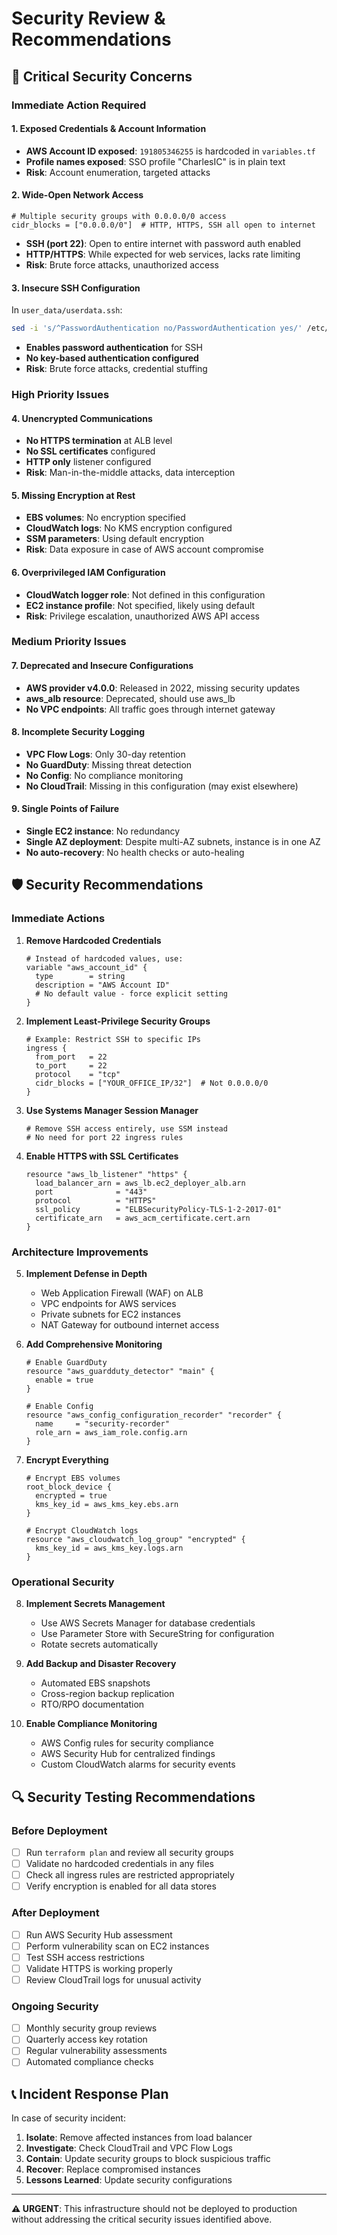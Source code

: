 # Security Review & Recommendations

## 🚨 Critical Security Concerns

### Immediate Action Required

#### 1. Exposed Credentials & Account Information
- **AWS Account ID exposed**: `191805346255` is hardcoded in `variables.tf`
- **Profile names exposed**: SSO profile "CharlesIC" is in plain text
- **Risk**: Account enumeration, targeted attacks

#### 2. Wide-Open Network Access
```hcl
# Multiple security groups with 0.0.0.0/0 access
cidr_blocks = ["0.0.0.0/0"]  # HTTP, HTTPS, SSH all open to internet
```
- **SSH (port 22)**: Open to entire internet with password auth enabled
- **HTTP/HTTPS**: While expected for web services, lacks rate limiting
- **Risk**: Brute force attacks, unauthorized access

#### 3. Insecure SSH Configuration
In `user_data/userdata.ssh`:
```bash
sed -i 's/^PasswordAuthentication no/PasswordAuthentication yes/' /etc/ssh/sshd_config
```
- **Enables password authentication** for SSH
- **No key-based authentication configured**
- **Risk**: Brute force attacks, credential stuffing

### High Priority Issues

#### 4. Unencrypted Communications
- **No HTTPS termination** at ALB level
- **No SSL certificates** configured
- **HTTP only** listener configured
- **Risk**: Man-in-the-middle attacks, data interception

#### 5. Missing Encryption at Rest
- **EBS volumes**: No encryption specified
- **CloudWatch logs**: No KMS encryption configured
- **SSM parameters**: Using default encryption
- **Risk**: Data exposure in case of AWS account compromise

#### 6. Overprivileged IAM Configuration
- **CloudWatch logger role**: Not defined in this configuration
- **EC2 instance profile**: Not specified, likely using default
- **Risk**: Privilege escalation, unauthorized AWS API access

### Medium Priority Issues

#### 7. Deprecated and Insecure Configurations
- **AWS provider v4.0.0**: Released in 2022, missing security updates
- **aws_alb resource**: Deprecated, should use aws_lb
- **No VPC endpoints**: All traffic goes through internet gateway

#### 8. Incomplete Security Logging
- **VPC Flow Logs**: Only 30-day retention
- **No GuardDuty**: Missing threat detection
- **No Config**: No compliance monitoring
- **No CloudTrail**: Missing in this configuration (may exist elsewhere)

#### 9. Single Points of Failure
- **Single EC2 instance**: No redundancy
- **Single AZ deployment**: Despite multi-AZ subnets, instance is in one AZ
- **No auto-recovery**: No health checks or auto-healing

## 🛡️ Security Recommendations

### Immediate Actions

1. **Remove Hardcoded Credentials**
   ```hcl
   # Instead of hardcoded values, use:
   variable "aws_account_id" {
     type        = string
     description = "AWS Account ID"
     # No default value - force explicit setting
   }
   ```

2. **Implement Least-Privilege Security Groups**
   ```hcl
   # Example: Restrict SSH to specific IPs
   ingress {
     from_port   = 22
     to_port     = 22
     protocol    = "tcp"
     cidr_blocks = ["YOUR_OFFICE_IP/32"]  # Not 0.0.0.0/0
   }
   ```

3. **Use Systems Manager Session Manager**
   ```hcl
   # Remove SSH access entirely, use SSM instead
   # No need for port 22 ingress rules
   ```

4. **Enable HTTPS with SSL Certificates**
   ```hcl
   resource "aws_lb_listener" "https" {
     load_balancer_arn = aws_lb.ec2_deployer_alb.arn
     port              = "443"
     protocol          = "HTTPS"
     ssl_policy        = "ELBSecurityPolicy-TLS-1-2-2017-01"
     certificate_arn   = aws_acm_certificate.cert.arn
   }
   ```

### Architecture Improvements

5. **Implement Defense in Depth**
   - Web Application Firewall (WAF) on ALB
   - VPC endpoints for AWS services
   - Private subnets for EC2 instances
   - NAT Gateway for outbound internet access

6. **Add Comprehensive Monitoring**
   ```hcl
   # Enable GuardDuty
   resource "aws_guardduty_detector" "main" {
     enable = true
   }
   
   # Enable Config
   resource "aws_config_configuration_recorder" "recorder" {
     name     = "security-recorder"
     role_arn = aws_iam_role.config.arn
   }
   ```

7. **Encrypt Everything**
   ```hcl
   # Encrypt EBS volumes
   root_block_device {
     encrypted = true
     kms_key_id = aws_kms_key.ebs.arn
   }
   
   # Encrypt CloudWatch logs
   resource "aws_cloudwatch_log_group" "encrypted" {
     kms_key_id = aws_kms_key.logs.arn
   }
   ```

### Operational Security

8. **Implement Secrets Management**
   - Use AWS Secrets Manager for database credentials
   - Use Parameter Store with SecureString for configuration
   - Rotate secrets automatically

9. **Add Backup and Disaster Recovery**
   - Automated EBS snapshots
   - Cross-region backup replication
   - RTO/RPO documentation

10. **Enable Compliance Monitoring**
    - AWS Config rules for security compliance
    - AWS Security Hub for centralized findings
    - Custom CloudWatch alarms for security events

## 🔍 Security Testing Recommendations

### Before Deployment
- [ ] Run `terraform plan` and review all security groups
- [ ] Validate no hardcoded credentials in any files
- [ ] Check all ingress rules are restricted appropriately
- [ ] Verify encryption is enabled for all data stores

### After Deployment
- [ ] Run AWS Security Hub assessment
- [ ] Perform vulnerability scan on EC2 instances
- [ ] Test SSH access restrictions
- [ ] Validate HTTPS is working properly
- [ ] Review CloudTrail logs for unusual activity

### Ongoing Security
- [ ] Monthly security group reviews
- [ ] Quarterly access key rotation
- [ ] Regular vulnerability assessments
- [ ] Automated compliance checks

## 📞 Incident Response Plan

In case of security incident:
1. **Isolate**: Remove affected instances from load balancer
2. **Investigate**: Check CloudTrail and VPC Flow Logs
3. **Contain**: Update security groups to block suspicious traffic
4. **Recover**: Replace compromised instances
5. **Lessons Learned**: Update security configurations

---

**⚠️ URGENT**: This infrastructure should not be deployed to production without addressing the critical security issues identified above.
